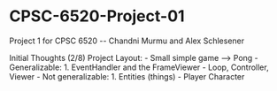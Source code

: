 # CPSC-6520-Project-01
Project 1 for CPSC 6520 -- Chandni Murmu and Alex Schlesener

Initial Thoughts (2/8)
Project Layout:
    - Small simple game --> Pong
    - Generalizable:
            1. EventHandler and the FrameViewer
                - Loop, Controller, Viewer
    - Not generalizable:
            1. Entities (things)
                - Player Character

